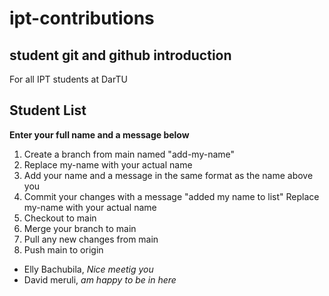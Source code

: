 # ipt-contributions

## student git and github introduction

For all IPT students at DarTU

## Student List

**Enter your full name and a message below**

1. Create a branch from main named "add-my-name"
2. Replace my-name with your actual name
3. Add your name and a message in the same format as the name above you
4. Commit your changes with a message "added my name to list" Replace my-name with your actual name
5. Checkout to main
6. Merge your branch to main
7. Pull any new changes from main
8. Push main to origin

- Elly Bachubila, _Nice meetig you_
- David meruli, _am happy to be in here_
